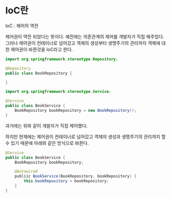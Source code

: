 # IoC란

IoC : 제어의 역전

제어권이 역전 되었다는 뜻이다. 예전에는 의존관계의 제어를 개발자가 직접 해주었다. 그러나 제어권이 컨테이너로 넘어갔고 객체의 생성부터 생명주기의 관리까지 객체에 대한 제어권이 바뀐것을 IoC라고 한다.

```java
import org.springframework.stereotype.Repository;

@Repository
public class BookRepository {

}
```

```java
import org.springframework.stereotype.Service;

@Service
public class BookService {
    BookRepository bookRepository = new BookRepository();
}
```
과거에는 위와 같이 개발자가 직접 제어했다.

하지만 현재에는 제어권이 컨테이너로 넘어갔고 객체의 생성과 생명주기의 관리까지 할 수 있기 때문에 아래와 같은 방식으로 바뀐다.

```java
@Service
public class BookService {
    BookRepository bookRepository;

    @Autowired
    publiic BookService(BookRepository, bookRepository) {
        this.bookRepository = bookRepository;
    }
}